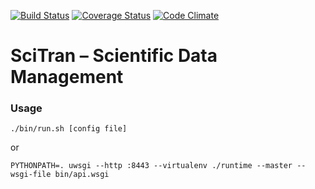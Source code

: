 [![Build Status](https://travis-ci.org/scitran/api.svg?branch=travis)](https://travis-ci.org/scitran/api)
[![Coverage Status](https://coveralls.io/repos/scitran/api/badge.svg?service=github)](https://coveralls.io/github/scitran/api)
[![Code Climate](https://codeclimate.com/github/scitran/api/badges/gpa.svg)](https://codeclimate.com/github/scitran/api)

# SciTran – Scientific Data Management


### Usage
```
./bin/run.sh [config file]
```
or
```
PYTHONPATH=. uwsgi --http :8443 --virtualenv ./runtime --master --wsgi-file bin/api.wsgi
```
